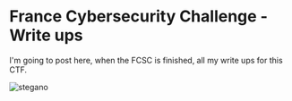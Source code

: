 # France Cybersecurity Challenge - Write ups

I'm going to post here, when the FCSC is finished, all my write ups for this CTF.

![stegano](https://user-images.githubusercontent.com/66923124/165937565-d4a7513d-b32e-4941-bc99-3f924e491e67.png)
